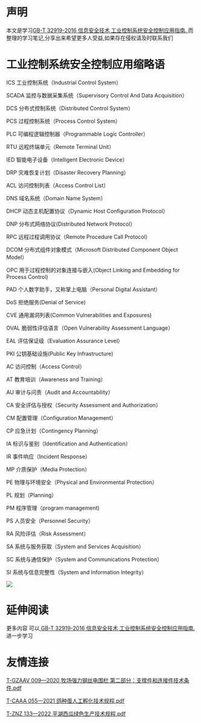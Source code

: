 # 声明 
本文是学习[GB-T 32919-2016 信息安全技术 工业控制系统安全控制应用指南. ](https://siduwenku.com/view/585?f=new_2023)而整理的学习笔记,分享出来希望更多人受益,如果存在侵权请及时联系我们
# 工业控制系统安全控制应用缩略语  
  
ICS 工业控制系统（Industrial Control System）  
  
SCADA 监控与数据采集系统（Supervisory Control And Data Acquisition）  
  
DCS 分布式控制系统（Distributed Control System）  
  
PCS 过程控制系统（Process Control System）  
  
PLC 可编程逻辑控制器（Programmable Logic Controller）  
  
RTU 远程终端单元（Remote Terminal Unit）  
  
IED 智能电子设备（Intelligent Electronic Device）  
  
DRP 灾难恢复计划（Disaster Recovery Planning）  
  
ACL 访问控制列表（Access Control List）  
  
DNS 域名系统（Domain Name System）  
  
DHCP 动态主机配置协议（Dynamic Host Configuration Protocol）  
  
DNP 分布式网络协议(Distributed Network Protocol）  
  
RPC 远程过程调用协议（Remote Procedure Call Protocol）  
  
DCOM 分布式组件对象模式（Microsoft Distributed Component Object Model）  
  
OPC 用于过程控制的对象连接与嵌入(Object Linking and Embedding for Process Control)  
  
PAD 个人数字助手，又称掌上电脑（Personal Digital Assistant）  
  
DoS 拒绝服务(Denial of Service)  
  
CVE 通用漏洞列表(Common Vulnerabilities and Exposures)  
  
OVAL 脆弱性评估语言（Open Vulnerability Assessment Language）  
  
EAL 评估保证级（Evaluation Assurance Level）  
  
PKI 公钥基础设施(Public Key Infrastructure)  
  
AC 访问控制（Access Control）  
  
AT 教育培训（Awareness and Training）  
  
AU 审计与问责（Audit and Accountability）  
  
CA 安全评估与授权（Security Assessment and Authorization）  
  
CM 配置管理（Configuration Management）  
  
CP 应急计划（Contingency Planning）  
  
IA 标识与鉴别（Identification and Authentication）  
  
IR 事件响应（Incident Response）  
  
MP 介质保护（Media Protection）  
  
PE 物理与环境安全（Physical and Environmental Protection）  
  
PL 规划（Planning）  
  
PM 程序管理（program management)  
  
PS 人员安全（Personnel Security）  
  
RA 风险评估（Risk Assessment）  
  
SA 系统与服务获取（System and Services Acquisition）  
  
SC 系统与通信保护（System and Communications Protection）  
  
SI 系统与信息完整性（System and Information Integrity）  
  

![](http://public.host.github5.com/media/fengmian.png)
# 延伸阅读 
 更多内容 可以[ GB-T 32919-2016 信息安全技术 工业控制系统安全控制应用指南. ](https://siduwenku.com/view/585?f=2023)进一步学习

# 友情连接
[T-GZAAV 009—2020 牧场强力钢丝电围栏 第二部分：支撑件和连接件技术条件.pdf](http://github5.com/view/59300?f=new)

[T-CAAA 055—2021 鸽种蛋人工孵化技术规程.pdf](http://github5.com/view/63791?f=new)

[T-ZNZ 133—2022 平湖西瓜绿色生产技术规程.pdf](http://github5.com/view/66838?f=new)
